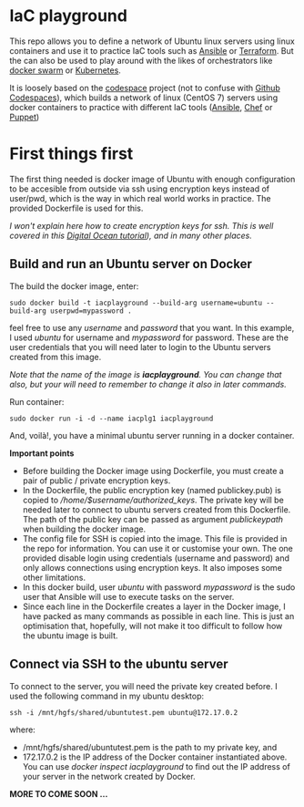 # IaC playground

This repo allows you to define a network of Ubuntu linux servers using linux containers and use it to practice IaC tools such as  [Ansible](https://www.ansible.com/) or [Terraform](https://www.terraform.io/). But the can also be used to play around with the likes of orchestrators like [docker swarm](https://docs.docker.com/engine/swarm/) or [Kubernetes](https://kubernetes.io/).

It is loosely based on the [codespace](https://github.com/codespaces-io/codespaces.git) project (not to confuse with [Github Codespaces](https://github.com/features/codespaces)), which builds a network of linux (CentOS 7) servers using docker containers to practice with different IaC tools ([Ansible](https://www.ansible.com/), [Chef](https://www.chef.io/) or [Puppet](https://puppet.com/))


# First things first 

The first thing needed is docker image of Ubuntu with enough configuration to be accesible from outside via ssh using encryption keys instead of user/pwd, which is the way in which real world works in practice. The provided Dockerfile is used for this.

*I won't explain here how to create encryption keys for ssh. This is well covered in this [Digital Ocean tutorial](https://www.digitalocean.com/community/tutorials/how-to-set-up-ssh-keys-on-ubuntu-22-04)), and in many other places.*

## Build and run an Ubuntu server on Docker

The build the docker image, enter:

```
sudo docker build -t iacplayground --build-arg username=ubuntu --build-arg userpwd=mypassword .
```
feel free to use any *username* and *password* that you want. In this example, I used *ubuntu* for username and *mypassword* for password. These are the user credentials that you will need later to login to the Ubuntu servers created from this image.

*Note that the name of the image is **iacplayground**. You can change that also, but your will need to remember to change it also in later commands.* 

Run container:

```
sudo docker run -i -d --name iacplg1 iacplayground
```
And, voilà!, you have a minimal ubuntu server running in a docker container.

**Important points**

- Before building the Docker image using Dockerfile, you must create a pair of public / private encryption keys.
- In the Dockerfile, the public encryption key (named publickey.pub) is copied to */home/$username/authorized_keys*. The private key will be needed later to connect to ubuntu servers created from this Dockerfile. The path of the public key can be passed as argument *publickeypath* when building the docker image.
- The config file for SSH is copied into the image. This file is provided in the repo for information. You can use it or customise your own. 
The one provided disable login using credentials (username and password) and only allows connections using encryption keys. It also imposes some other limitations.
- In this docker build, user *ubuntu* with password *mypassword* is the sudo user that Ansible will use to execute tasks on the server. 
- Since each line in the Dockerfile creates a layer in the Docker image, I have packed as many commands as possible in each line. This is just an optimisation that, hopefully, will not make it too difficult to follow how the ubuntu image is built.


## Connect via SSH to the ubuntu server

To connect to the server, you will need the private key created before. I used the following command in my ubuntu desktop:

```
ssh -i /mnt/hgfs/shared/ubuntutest.pem ubuntu@172.17.0.2
```

where:
- /mnt/hgfs/shared/ubuntutest.pem is the path to my private key, and
- 172.17.0.2 is the IP address of the Docker container instantiated above. You can use *docker inspect iacplayground* to find out the IP address of your server in the network created by Docker.


**MORE TO COME SOON ...**
